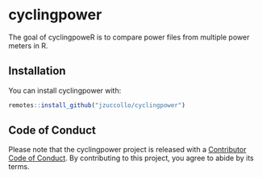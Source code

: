 
# cyclingpower

<!-- badges: start -->
<!-- badges: end -->

The goal of cyclingpoweR is to compare power files from multiple power meters in R.

## Installation

You can install cyclingpower with:

``` r
remotes::install_github("jzuccollo/cyclingpower")
```

## Code of Conduct

Please note that the cyclingpower project is released with a [Contributor Code of Conduct](https://contributor-covenant.org/version/2/0/CODE_OF_CONDUCT.html). By contributing to this project, you agree to abide by its terms.
